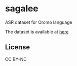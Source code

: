 # sagalee
ASR dataset for Oromo language

The dataset is available at [here](link)

## License
CC BY-NC

